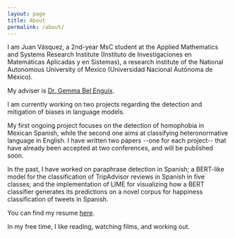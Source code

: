 ```yaml
---
layout: page
title: About
permalink: /about/
---
```


I am Juan Vásquez, a 2nd-year MsC student at the Applied Mathematics and Systems Research Institute (Instituto de Investigaciones en Matemáticas Aplicadas y en Sistemas), a research institute of the National Autonomous University of Mexico (Universidad Nacional Autónoma de México).

My adviser is [Dr. Gemma Bel Enguix](https://scholar.google.com/citations?hl=en&user=RXWYz10AAAAJ). 

I am currently working on two projects regarding the detection and mitigation of biases in language models. 

My first ongoing project focuses on the detection of homophobia in Mexican Spanish, while the second one aims at classifying heteronormative language in English. I have written two papers --one for each project-- that have already been accepted at two conferences, and will be published soon.

In the past, I have worked on paraphrase detection in Spanish; a BERT-like model for the classification of TripAdvisor reviews in Spanish in five classes; and the implementation of LIME for visualizing how a BERT classifier generates its predictions on a novel corpus for happiness classification of tweets in Spanish.

You can find my resume [here](https://github.com/juanmvsa/juanmvsa.github.io/blob/master/cv.pdf).

In my free time, I like reading, watching films, and working out.
